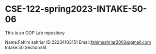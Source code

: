 # CSE-122-spring2023-INTAKE-50-06
This is an OOP Lab  repository

Name:Fahim sahriar
ID:22234103151
Email:fahimsahriar2002@gmail.com
Intake:50
Section:04
